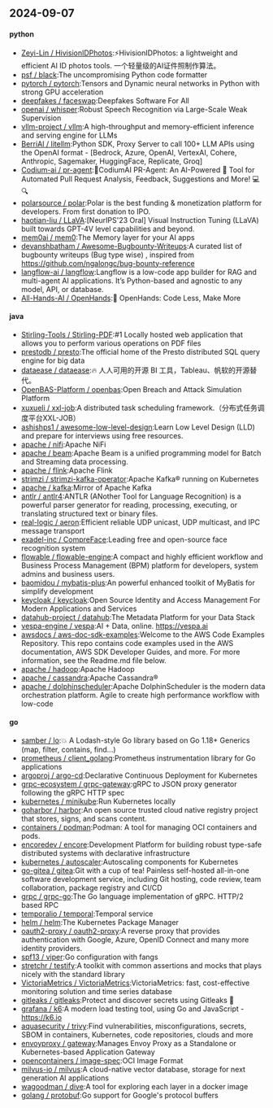 ## 2024-09-07

#### python
* [Zeyi-Lin / HivisionIDPhotos](https://github.com/Zeyi-Lin/HivisionIDPhotos):⚡️HivisionIDPhotos: a lightweight and efficient AI ID photos tools. 一个轻量级的AI证件照制作算法。
* [psf / black](https://github.com/psf/black):The uncompromising Python code formatter
* [pytorch / pytorch](https://github.com/pytorch/pytorch):Tensors and Dynamic neural networks in Python with strong GPU acceleration
* [deepfakes / faceswap](https://github.com/deepfakes/faceswap):Deepfakes Software For All
* [openai / whisper](https://github.com/openai/whisper):Robust Speech Recognition via Large-Scale Weak Supervision
* [vllm-project / vllm](https://github.com/vllm-project/vllm):A high-throughput and memory-efficient inference and serving engine for LLMs
* [BerriAI / litellm](https://github.com/BerriAI/litellm):Python SDK, Proxy Server to call 100+ LLM APIs using the OpenAI format - [Bedrock, Azure, OpenAI, VertexAI, Cohere, Anthropic, Sagemaker, HuggingFace, Replicate, Groq]
* [Codium-ai / pr-agent](https://github.com/Codium-ai/pr-agent):🚀CodiumAI PR-Agent: An AI-Powered 🤖 Tool for Automated Pull Request Analysis, Feedback, Suggestions and More! 💻🔍
* [polarsource / polar](https://github.com/polarsource/polar):Polar is the best funding & monetization platform for developers. From first donation to IPO.
* [haotian-liu / LLaVA](https://github.com/haotian-liu/LLaVA):[NeurIPS'23 Oral] Visual Instruction Tuning (LLaVA) built towards GPT-4V level capabilities and beyond.
* [mem0ai / mem0](https://github.com/mem0ai/mem0):The Memory layer for your AI apps
* [devanshbatham / Awesome-Bugbounty-Writeups](https://github.com/devanshbatham/Awesome-Bugbounty-Writeups):A curated list of bugbounty writeups (Bug type wise) , inspired from https://github.com/ngalongc/bug-bounty-reference
* [langflow-ai / langflow](https://github.com/langflow-ai/langflow):Langflow is a low-code app builder for RAG and multi-agent AI applications. It’s Python-based and agnostic to any model, API, or database.
* [All-Hands-AI / OpenHands](https://github.com/All-Hands-AI/OpenHands):🙌 OpenHands: Code Less, Make More

#### java
* [Stirling-Tools / Stirling-PDF](https://github.com/Stirling-Tools/Stirling-PDF):#1 Locally hosted web application that allows you to perform various operations on PDF files
* [prestodb / presto](https://github.com/prestodb/presto):The official home of the Presto distributed SQL query engine for big data
* [dataease / dataease](https://github.com/dataease/dataease):🔥 人人可用的开源 BI 工具，Tableau、帆软的开源替代。
* [OpenBAS-Platform / openbas](https://github.com/OpenBAS-Platform/openbas):Open Breach and Attack Simulation Platform
* [xuxueli / xxl-job](https://github.com/xuxueli/xxl-job):A distributed task scheduling framework.（分布式任务调度平台XXL-JOB）
* [ashishps1 / awesome-low-level-design](https://github.com/ashishps1/awesome-low-level-design):Learn Low Level Design (LLD) and prepare for interviews using free resources.
* [apache / nifi](https://github.com/apache/nifi):Apache NiFi
* [apache / beam](https://github.com/apache/beam):Apache Beam is a unified programming model for Batch and Streaming data processing.
* [apache / flink](https://github.com/apache/flink):Apache Flink
* [strimzi / strimzi-kafka-operator](https://github.com/strimzi/strimzi-kafka-operator):Apache Kafka® running on Kubernetes
* [apache / kafka](https://github.com/apache/kafka):Mirror of Apache Kafka
* [antlr / antlr4](https://github.com/antlr/antlr4):ANTLR (ANother Tool for Language Recognition) is a powerful parser generator for reading, processing, executing, or translating structured text or binary files.
* [real-logic / aeron](https://github.com/real-logic/aeron):Efficient reliable UDP unicast, UDP multicast, and IPC message transport
* [exadel-inc / CompreFace](https://github.com/exadel-inc/CompreFace):Leading free and open-source face recognition system
* [flowable / flowable-engine](https://github.com/flowable/flowable-engine):A compact and highly efficient workflow and Business Process Management (BPM) platform for developers, system admins and business users.
* [baomidou / mybatis-plus](https://github.com/baomidou/mybatis-plus):An powerful enhanced toolkit of MyBatis for simplify development
* [keycloak / keycloak](https://github.com/keycloak/keycloak):Open Source Identity and Access Management For Modern Applications and Services
* [datahub-project / datahub](https://github.com/datahub-project/datahub):The Metadata Platform for your Data Stack
* [vespa-engine / vespa](https://github.com/vespa-engine/vespa):AI + Data, online. https://vespa.ai
* [awsdocs / aws-doc-sdk-examples](https://github.com/awsdocs/aws-doc-sdk-examples):Welcome to the AWS Code Examples Repository. This repo contains code examples used in the AWS documentation, AWS SDK Developer Guides, and more. For more information, see the Readme.md file below.
* [apache / hadoop](https://github.com/apache/hadoop):Apache Hadoop
* [apache / cassandra](https://github.com/apache/cassandra):Apache Cassandra®
* [apache / dolphinscheduler](https://github.com/apache/dolphinscheduler):Apache DolphinScheduler is the modern data orchestration platform. Agile to create high performance workflow with low-code

#### go
* [samber / lo](https://github.com/samber/lo):💥 A Lodash-style Go library based on Go 1.18+ Generics (map, filter, contains, find...)
* [prometheus / client_golang](https://github.com/prometheus/client_golang):Prometheus instrumentation library for Go applications
* [argoproj / argo-cd](https://github.com/argoproj/argo-cd):Declarative Continuous Deployment for Kubernetes
* [grpc-ecosystem / grpc-gateway](https://github.com/grpc-ecosystem/grpc-gateway):gRPC to JSON proxy generator following the gRPC HTTP spec
* [kubernetes / minikube](https://github.com/kubernetes/minikube):Run Kubernetes locally
* [goharbor / harbor](https://github.com/goharbor/harbor):An open source trusted cloud native registry project that stores, signs, and scans content.
* [containers / podman](https://github.com/containers/podman):Podman: A tool for managing OCI containers and pods.
* [encoredev / encore](https://github.com/encoredev/encore):Development Platform for building robust type-safe distributed systems with declarative infrastructure
* [kubernetes / autoscaler](https://github.com/kubernetes/autoscaler):Autoscaling components for Kubernetes
* [go-gitea / gitea](https://github.com/go-gitea/gitea):Git with a cup of tea! Painless self-hosted all-in-one software development service, including Git hosting, code review, team collaboration, package registry and CI/CD
* [grpc / grpc-go](https://github.com/grpc/grpc-go):The Go language implementation of gRPC. HTTP/2 based RPC
* [temporalio / temporal](https://github.com/temporalio/temporal):Temporal service
* [helm / helm](https://github.com/helm/helm):The Kubernetes Package Manager
* [oauth2-proxy / oauth2-proxy](https://github.com/oauth2-proxy/oauth2-proxy):A reverse proxy that provides authentication with Google, Azure, OpenID Connect and many more identity providers.
* [spf13 / viper](https://github.com/spf13/viper):Go configuration with fangs
* [stretchr / testify](https://github.com/stretchr/testify):A toolkit with common assertions and mocks that plays nicely with the standard library
* [VictoriaMetrics / VictoriaMetrics](https://github.com/VictoriaMetrics/VictoriaMetrics):VictoriaMetrics: fast, cost-effective monitoring solution and time series database
* [gitleaks / gitleaks](https://github.com/gitleaks/gitleaks):Protect and discover secrets using Gitleaks 🔑
* [grafana / k6](https://github.com/grafana/k6):A modern load testing tool, using Go and JavaScript - https://k6.io
* [aquasecurity / trivy](https://github.com/aquasecurity/trivy):Find vulnerabilities, misconfigurations, secrets, SBOM in containers, Kubernetes, code repositories, clouds and more
* [envoyproxy / gateway](https://github.com/envoyproxy/gateway):Manages Envoy Proxy as a Standalone or Kubernetes-based Application Gateway
* [opencontainers / image-spec](https://github.com/opencontainers/image-spec):OCI Image Format
* [milvus-io / milvus](https://github.com/milvus-io/milvus):A cloud-native vector database, storage for next generation AI applications
* [wagoodman / dive](https://github.com/wagoodman/dive):A tool for exploring each layer in a docker image
* [golang / protobuf](https://github.com/golang/protobuf):Go support for Google's protocol buffers
